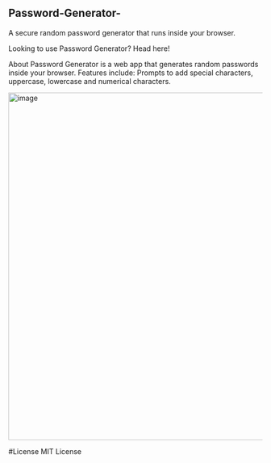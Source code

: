 ## Password-Generator-
A  secure random password generator that runs inside your browser.

Looking to use Password Generator? Head here!

About
Password Generator is a web app that generates random passwords inside your browser. Features include:
Prompts to add special characters, uppercase, lowercase and numerical characters.

<img width="688" alt="image" src="https://user-images.githubusercontent.com/118123888/226102391-4416de57-d24c-422e-82ef-5e565edc7a2d.png">



#License
 MIT License
